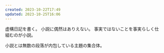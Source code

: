 ```yaml
---
created: 2023-10-22T17:49
updated: 2023-10-25T16:06
---
```

虚構日記を書く。
小説に偶然はありえない。
事実ではないことを事実らしく仕組むのが小説。

小説とは無数の段落が内包している主題の集合体。


